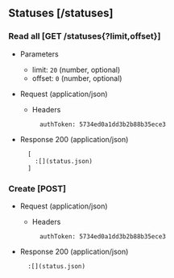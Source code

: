 ## Statuses [/statuses]

### Read all [GET /statuses{?limit,offset}]

+ Parameters
    + limit: `20` (number, optional)
    + offset: `0` (number, optional)

+ Request (application/json)

    + Headers

            authToken: 5734ed0a1dd3b2b88b35ece3

+ Response 200 (application/json)

        [
          :[](status.json)
        ]

### Create [POST]

+ Request (application/json)

    + Headers

            authToken: 5734ed0a1dd3b2b88b35ece3

+ Response 200 (application/json)

        :[](status.json)
